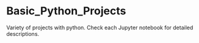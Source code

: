 # Basic_Python_Projects
Variety of projects with python. Check each Jupyter notebook for detailed descriptions.
